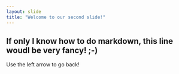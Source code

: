 ```yaml
---
layout: slide
title: "Welcome to our second slide!"
---
```

If only I know how to do markdown, this line woudl be very fancy! ;-) 
---
Use the left arrow to go back!

